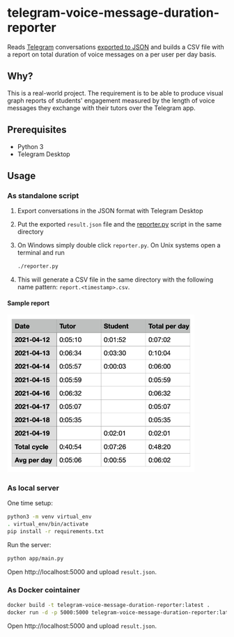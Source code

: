 # telegram-voice-message-duration-reporter

Reads [Telegram](https://telegram.org) conversations [exported to
JSON](https://telegram.org/blog/export-and-more) and builds a CSV file with a report on
total duration of voice messages on a per user per day basis.

## Why?

This is a real-world project. The requirement is to be able to produce visual graph
reports of students' engagement measured by the length of voice messages they exchange
with their tutors over the Telegram app.

## Prerequisites
- Python 3
- Telegram Desktop

## Usage

### As standalone script

1. Export conversations in the JSON format with Telegram Desktop
2. Put the exported `result.json` file and the [reporter.py](app/reporter.py) script in
the same directory
3. On Windows simply double click `reporter.py`. On Unix systems open a terminal and run

    ```bash
    ./reporter.py
    ```
4.  This will generate a CSV file in the same directory with the following name pattern:
`report.<timestamp>.csv`.

#### Sample report

<img src="./sample-report.png" width="430" alt="Sample report screengrab" />

### As local server

One time setup:

```bash
python3 -m venv virtual_env
. virtual_env/bin/activate
pip install -r requirements.txt
```

Run the server:

```bash
python app/main.py
```

Open http://localhost:5000 and upload `result.json`.

### As Docker cointainer

```bash
docker build -t telegram-voice-message-duration-reporter:latest .
docker run -d -p 5000:5000 telegram-voice-message-duration-reporter:latest
```

Open http://localhost:5000 and upload `result.json`.
